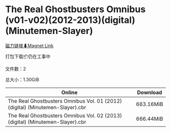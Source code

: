 # The Real Ghostbusters Omnibus (v01-v02)(2012-2013)(digital)(Minutemen-Slayer)

[磁力链接⬇Magnet Link](magnet:?xt=urn:btih:329d75b4ae0b60b5b9f7633e7d30dbe2cf1e69ba&dn=The%20Real%20Ghostbusters%20Omnibus%20%28v01-v02%29%282012-2013%29%28digital%29%28Minutemen-Slayer%29)

打包下载📦仍在工事中

文件数：2

总大小：1.30GiB

Online | Download
--- | ---
The Real Ghostbusters Omnibus Vol. 01 (2012) (digital) (Minutemen-Slayer).cbr | 663.16MiB
The Real Ghostbusters Omnibus Vol. 02 (2013) (digital) (Minutemen-Slayer).cbr | 666.44MiB